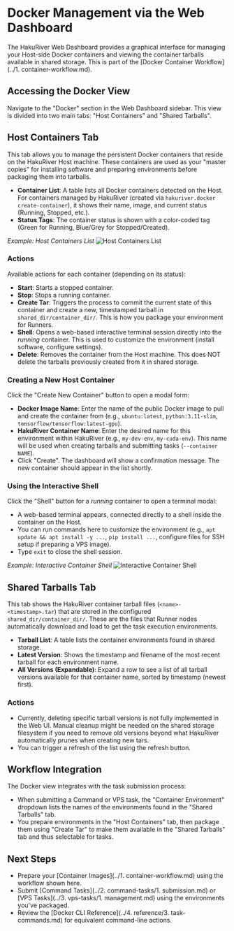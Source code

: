 # Docker Management via the Web Dashboard

The HakuRiver Web Dashboard provides a graphical interface for managing your Host-side Docker containers and viewing the container tarballs available in shared storage. This is part of the [Docker Container Workflow](../1. container-workflow.md).

## Accessing the Docker View

Navigate to the "Docker" section in the Web Dashboard sidebar. This view is divided into two main tabs: "Host Containers" and "Shared Tarballs".

## Host Containers Tab

This tab allows you to manage the persistent Docker containers that reside on the HakuRiver Host machine. These containers are used as your "master copies" for installing software and preparing environments before packaging them into tarballs.

-   **Container List**: A table lists all Docker containers detected on the Host. For containers managed by HakuRiver (created via `hakuriver.docker create-container`), it shows their name, image, and current status (Running, Stopped, etc.).
-   **Status Tags**: The container status is shown with a color-coded tag (Green for Running, Blue/Grey for Stopped/Created).

*Example: Host Containers List*
![Host Containers List](../../image/README/1745625595530.png)

### Actions

Available actions for each container (depending on its status):

-   **Start**: Starts a stopped container.
-   **Stop**: Stops a running container.
-   **Create Tar**: Triggers the process to commit the current state of this container and create a new, timestamped tarball in `shared_dir/container_dir/`. This is how you package your environment for Runners.
-   **Shell**: Opens a web-based interactive terminal session directly into the *running* container. This is used to customize the environment (install software, configure settings).
-   **Delete**: Removes the container from the Host machine. This does NOT delete the tarballs previously created from it in shared storage.

### Creating a New Host Container

Click the "Create New Container" button to open a modal form:
-   **Docker Image Name**: Enter the name of the public Docker image to pull and create the container from (e.g., `ubuntu:latest`, `python:3.11-slim`, `tensorflow/tensorflow:latest-gpu`).
-   **HakuRiver Container Name**: Enter the desired name for this environment within HakuRiver (e.g., `my-dev-env`, `my-cuda-env`). This name will be used when creating tarballs and submitting tasks (`--container NAME`).
-   Click "Create". The dashboard will show a confirmation message. The new container should appear in the list shortly.

### Using the Interactive Shell

Click the "Shell" button for a *running* container to open a terminal modal:
-   A web-based terminal appears, connected directly to a shell inside the container on the Host.
-   You can run commands here to customize the environment (e.g., `apt update && apt install -y ...`, `pip install ...`, configure files for SSH setup if preparing a VPS image).
-   Type `exit` to close the shell session.

*Example: Interactive Container Shell*
![Interactive Container Shell](../../image/README/1745625631904.png)

## Shared Tarballs Tab

This tab shows the HakuRiver container tarball files (`<name>-<timestamp>.tar`) that are stored in the configured `shared_dir/container_dir/`. These are the files that Runner nodes automatically download and load to get the task execution environments.

-   **Tarball List**: A table lists the container environments found in shared storage.
-   **Latest Version**: Shows the timestamp and filename of the most recent tarball for each environment name.
-   **All Versions (Expandable)**: Expand a row to see a list of all tarball versions available for that container name, sorted by timestamp (newest first).

### Actions

-   Currently, deleting specific tarball versions is not fully implemented in the Web UI. Manual cleanup might be needed on the shared storage filesystem if you need to remove old versions beyond what HakuRiver automatically prunes when creating new tars.
-   You can trigger a refresh of the list using the refresh button.

## Workflow Integration

The Docker view integrates with the task submission process:
-   When submitting a Command or VPS task, the "Container Environment" dropdown lists the names of the environments found in the "Shared Tarballs" tab.
-   You prepare environments in the "Host Containers" tab, then package them using "Create Tar" to make them available in the "Shared Tarballs" tab and thus selectable for tasks.

## Next Steps

-   Prepare your [Container Images](../1. container-workflow.md) using the workflow shown here.
-   Submit [Command Tasks](../2. command-tasks/1. submission.md) or [VPS Tasks](../3. vps-tasks/1. management.md) using the environments you've packaged.
-   Review the [Docker CLI Reference](../4. reference/3. task-commands.md) for equivalent command-line actions.